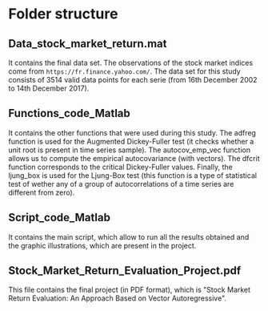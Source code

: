 # Folder structure

## Data_stock_market_return.mat

It contains the final data set. The observations of the stock market indices come from `https://fr.finance.yahoo.com/`. The data set for this study consists of 3514 valid data points for each serie (from 16th December 2002 to 14th December 2017).

## Functions_code_Matlab

It contains the other functions that were used during this study. The adfreg function is used for the Augmented Dickey-Fuller test (it checks whether a unit root is present in time series sample). The autocov_emp_vec function allows us to compute the empirical autocovariance (with vectors). The dfcrit function corresponds to the critical Dickey-Fuller values. Finally, the ljung_box is used for the Ljung-Box test (this function is a type of statistical test of wether any of a group of autocorrelations of a time series are different from zero).

## Script_code_Matlab

It contains the main script, which allow to run all the results obtained and the graphic illustrations, which are present in the project. 

## Stock_Market_Return_Evaluation_Project.pdf

This file contains the final project (in PDF format), which is "Stock Market Return Evaluation: An Approach Based on Vector Autoregressive".
